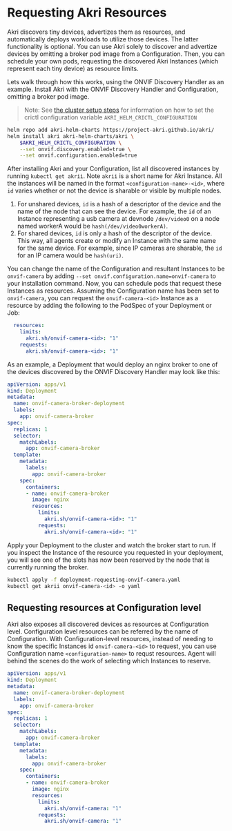 # Requesting Akri Resources

Akri discovers tiny devices, advertizes them as resources, and automatically deploys workloads to utilize those devices. The latter functionality is optional. You can use Akri solely to discover and advertize devices by omitting a broker pod image from a Configuration. Then, you can schedule your own pods, requesting the discovered Akri Instances (which represent each tiny device) as resource limits.

Lets walk through how this works, using the ONVIF Discovery Handler as an example. Install Akri with the ONVIF Discovery Handler and Configuration, omitting a broker pod image.

> Note: See [the cluster setup steps](cluster-setup.md#configure-crictl) for information on how to set the crictl configuration variable `AKRI_HELM_CRICTL_CONFIGURATION`

```bash
helm repo add akri-helm-charts https://project-akri.github.io/akri/
helm install akri akri-helm-charts/akri \
    $AKRI_HELM_CRICTL_CONFIGURATION \
    --set onvif.discovery.enabled=true \
    --set onvif.configuration.enabled=true
```

After installing Akri and your Configuration, list all discovered instances by running `kubectl get akrii`. Note `akrii` is a short name for Akri Instance. All the instances will be named in the format `<configuration-name>-<id>`, where `id` varies whether or not the device is sharable or visible by multiple nodes. 

1. For unshared devices, `id` is a hash of a descriptor of the device and the name of the node that can see the device. For example, the `id` of an Instance representing a usb camera at devnode `/dev/video0` on a node named workerA would be `hash(/dev/video0workerA)`.
2. For shared devices, `id` is only a hash of the descriptor of the device. This way, all agents create or modify an Instance with the same name for the same device. For example, since IP cameras are sharable, the `id` for an IP camera would be `hash(uri)`.

You can change the name of the Configuration and resultant Instances to be `onvif-camera` by adding `--set onvif.configuration.name=onvif-camera` to your installation command. Now, you can schedule pods that request these Instances as resources. Assuming the Configuration name has been set to `onvif-camera`, you can request the `onvif-camera-<id>` Instance as a resource by adding the following to the PodSpec of your Deployment or Job:

```yaml
  resources:
    limits:
      akri.sh/onvif-camera-<id>: "1"
    requests:
      akri.sh/onvif-camera-<id>: "1"
```

As an example, a Deployment that would deploy an nginx broker to one of the devices discovered by the ONVIF Discovery Handler may look like this:

```yaml
apiVersion: apps/v1
kind: Deployment
metadata:
  name: onvif-camera-broker-deployment
  labels:
    app: onvif-camera-broker
spec:
  replicas: 1
  selector:
    matchLabels:
      app: onvif-camera-broker
  template:
    metadata:
      labels:
        app: onvif-camera-broker
    spec:
      containers:
      - name: onvif-camera-broker
        image: nginx
        resources:
          limits:                        
            akri.sh/onvif-camera-<id>: "1"
          requests:
            akri.sh/onvif-camera-<id>: "1"
```

Apply your Deployment to the cluster and watch the broker start to run. If you inspect the Instance of the resource you requested in your deployment, you will see one of the slots has now been reserved by the node that is currently running the broker.

```bash
kubectl apply -f deployment-requesting-onvif-camera.yaml
kubectl get akrii onvif-camera-<id> -o yaml
```

## Requesting resources at Configuration level
Akri also exposes all discovered devices as resources at Configuration level. Configuration level resources can be referred by the name of Configuration. With Configuration-level resources, instead of needing to know the specific Instances id `onvif-camera-<id>` to request, you can use Configuration name `<configuration-name>` to requst resources. Agent will behind the scenes do the work of selecting which Instances to reserve.

```yaml
apiVersion: apps/v1
kind: Deployment
metadata:
  name: onvif-camera-broker-deployment
  labels:
    app: onvif-camera-broker
spec:
  replicas: 1
  selector:
    matchLabels:
      app: onvif-camera-broker
  template:
    metadata:
      labels:
        app: onvif-camera-broker
    spec:
      containers:
      - name: onvif-camera-broker
        image: nginx
        resources:
          limits:
            akri.sh/onvif-camera: "1"
          requests:
            akri.sh/onvif-camera: "1"
```
